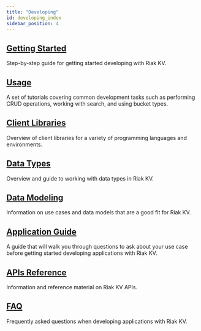 ```yaml
---
title: "Developing"
id: developing_index
sidebar_position: 4
---
```


[getting started]: ../developing/getting-started
[usage index]: ../developing/usage
[client libraries]: ../developing/client-libraries
[dev data types]: ../developing/data-types
[dev data modeling]: ../learn/use-cases.md
[apps index]: ../developing/app-guide
[dev api index]: ../developing/api
[dev faq]: ../developing/faq

## [Getting Started][getting started]

Step-by-step guide for getting started developing with Riak KV.

## [Usage][usage index]

A set of tutorials covering common development tasks such as performing CRUD operations, working with search, and using bucket types.

## [Client Libraries][client libraries]

Overview of client libraries for a variety of programming languages and environments.

## [Data Types][dev data types]

Overview and guide to working with data types in Riak KV.

## [Data Modeling][dev data modeling]

Information on use cases and data models that are a good fit for Riak KV. 

## [Application Guide][apps index]

A guide that will walk you through questions to ask about your use case before getting started developing applications with Riak KV.

## [APIs Reference][dev api index]

Information and reference material on Riak KV APIs.

## [FAQ][dev faq]

Frequently asked questions when developing applications with Riak KV.